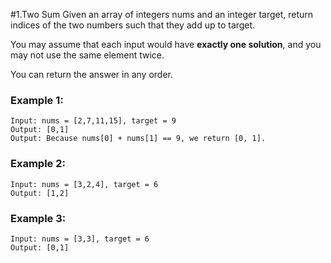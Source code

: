 #1.Two Sum 
Given an array of integers nums and an integer target, return indices of the two numbers such that they add up to target.

You may assume that each input would have **exactly one solution**, and you may not use the same element twice.

You can return the answer in any order.

### Example 1:
``` 
Input: nums = [2,7,11,15], target = 9
Output: [0,1]
Output: Because nums[0] + nums[1] == 9, we return [0, 1].
```
### Example 2:
``` 
Input: nums = [3,2,4], target = 6
Output: [1,2]
```
### Example 3:
``` 
Input: nums = [3,3], target = 6
Output: [0,1]
```